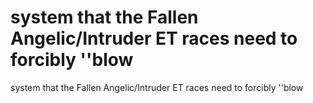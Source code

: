 # system that the Fallen Angelic/Intruder ET races need to forcibly ''blow

system that the Fallen Angelic/Intruder ET races need to forcibly ''blow
